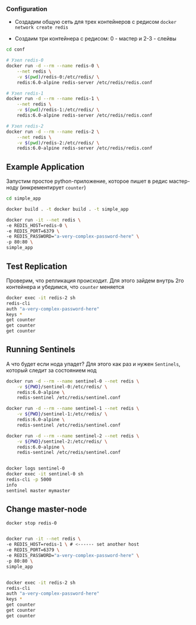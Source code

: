 ### Configuration


 - Создадим общую сеть для трех контейнеров с редисом
`docker network create redis`

 - Создаим три контейнера с редисом: 0 - мастер и 2-3 - слейвы
```bash
cd conf

# Узел redis-0
docker run -d --rm --name redis-0 \
    --net redis \
    -v $(pwd)/redis-0:/etc/redis/ \
    redis:6.0-alpine redis-server /etc/redis/redis.conf

# Узел redis-1
docker run -d --rm --name redis-1 \
    --net redis \
    -v $(pwd)/redis-1:/etc/redis/ \
    redis:6.0-alpine redis-server /etc/redis/redis.conf

# Узел redis-2
docker run -d --rm --name redis-2 \
    --net redis \
    -v $(pwd)/redis-2:/etc/redis/ \
    redis:6.0-alpine redis-server /etc/redis/redis.conf
```

## Example Application

Запустим простое python-приложение, которое пишет в редис мастер-ноду (инкрементирует `counter`)

```bash
cd simple_app

docker build . -t docker build . -t simple_app

docker run -it --net redis \
-e REDIS_HOST=redis-0 \
-e REDIS_PORT=6379 \
-e REDIS_PASSWORD="a-very-complex-password-here" \
-p 80:80 \
simple_app

```

## Test Replication

Проверим, что репликация происходит. Для этого зайдем внутрь 2го контейнера и убедимся, что `counter` меняется

```bash
docker exec -it redis-2 sh
redis-cli
auth "a-very-complex-password-here"
keys *
get counter
get counter
get counter
```

## Running Sentinels


А что будет если нода упадет? Для этого как раз и нужен `Sentinels`, который следит за состоянием нод

```bash
docker run -d --rm --name sentinel-0 --net redis \
    -v ${PWD}/sentinel-0:/etc/redis/ \
    redis:6.0-alpine \
    redis-sentinel /etc/redis/sentinel.conf

docker run -d --rm --name sentinel-1 --net redis \
    -v ${PWD}/sentinel-1:/etc/redis/ \
    redis:6.0-alpine \
    redis-sentinel /etc/redis/sentinel.conf

docker run -d --rm --name sentinel-2 --net redis \
    -v ${PWD}/sentinel-2:/etc/redis/ \
    redis:6.0-alpine \
    redis-sentinel /etc/redis/sentinel.conf


docker logs sentinel-0
docker exec -it sentinel-0 sh
redis-cli -p 5000
info
sentinel master mymaster
```

## Change master-node

```bash
docker stop redis-0


docker run -it --net redis \
-e REDIS_HOST=redis-1 \ # <------ set another host
-e REDIS_PORT=6379 \
-e REDIS_PASSWORD="a-very-complex-password-here" \
-p 80:80 \
simple_app


docker exec -it redis-2 sh
redis-cli
auth "a-very-complex-password-here"
keys *
get counter
get counter
get counter
```
